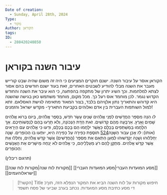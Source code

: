 ```yaml
---
Date of creation:
  - Sunday, April 28th, 2024
Type:
  - מקור
Author: הקוראן
tags: 
ID:
  - 280420240850
---
```

# עיבור השנה בקוראן

הקוראן אוסר על עיבור השנה. ישנם חוקרים המציעים כי היה זה משום שהיה שבט קורייש מעבר את השנה מבלי להודיע לשבטים האחרים, זאת בעוד ישנם חודשים בהם אסור לצתא למלחמות. וכך השיג יתרון של מתקפה בהפתעה, כי הוא עיבר את השנה והחודש הקדוש נגמר. לכן מוחמד אוס רעל כך.
מכל מקום, מוחמד משתמש כאן בגישה שהשנה היא קדוהש והתאריך נתון אלןויהם בלבד, בצור המאוד מתאימה לגישת האסלאם.
זתא למול השותפות העברית בין אדם ואלוהים בקביעת התאריך- מקדש ישראל והזמנים!


_לו_ הִנֵּה מִסְפַּר הֶחֳדָשִׁים לִפְנֵי אֱלֹהִים שְׁנֵים עָשָׂר חֹדֶשׁ, בְּסֵפֶר אֱלֹהִים, בְּיּוֹם בְּרוֹא אֱלֹהִים שָׁמַיִם וָאָרֶץ. אַרְבָּעָה מֵהֶם קְדוֹשִׁים. זֹאת הַדָּת הַנְּכוֹנָה, וְלֹא תָרֵעוּ בָּהֶם לְנַפְשׁוֹתֵיכֶם. אַךְ הִלָּחֲמוּ בַּמְשַׁתְּפִים בְּכֻלָּם כַּאֲשֶׁר יִלָּחֲמוּ הֵם בָּכֶם בְּכֻלָּם, וּדְעוּ כִּי אֱלֹהִים עִם הַיְרֵאִים (אוֹתוֹ): _לז_ אָכֵן עִבּוּר הַשָּׁנָה[524](https://benyehuda.org/read/10569#fn:524 "see footnote") תּוֹסֶפֶת כְּפִירָה עַל כְּפִירָה הִיא, יוּתְעוּ בּוֹ הַכּוֹפְרִים. שָׁנָה יְחַלְּלוּהוּ וְשָׁנָה יְקַדְּשׁוּהוּ לְמַעַן הַתְאֵם אֵת מִסְפַּר (הֱחֳדָשִׁים) אֲשֶׁר קִדֵּשׁ אֱלֹהִים, וְחִלְּלוּ אֶת אֲשֶׁר קִדֵּשׁ אֱלֹהִים. מְתֻקָּן לָהֶם רֹעַ מַעַלְלֵיהֶם, כִּי אֱלֹהִים לֹא יַנְחֶה מֵישָׁרִים אֶת הָאֲנָשִׁים הַכּוֹפְרִים:

(תרגום ריבלין)

[[מקורות לוח שנה|מקורות לוח שנה]]
[[מסע המועדות העברי|מסע המועדות העברי]]
[[ישראלוהעמים]]



> [!הקשר] Title
> חיפוש מקורות על לוח השנה הביא את המקור הנפלא הזה, תוךכ די מסע כתיבת מסע המועדות. נכתב בערב שביעי של פסח תשפד
